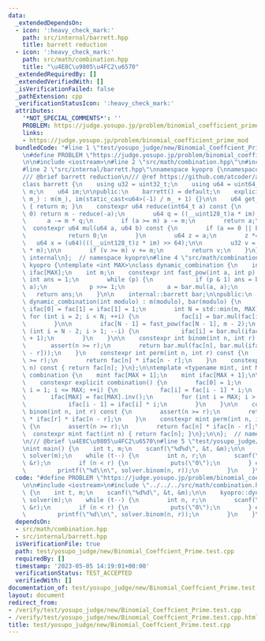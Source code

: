 ```yaml
---
data:
  _extendedDependsOn:
  - icon: ':heavy_check_mark:'
    path: src/internal/barrett.hpp
    title: barrett reduction
  - icon: ':heavy_check_mark:'
    path: src/math/combination.hpp
    title: "\u4E8C\u9805\u4FC2\u6570"
  _extendedRequiredBy: []
  _extendedVerifiedWith: []
  _isVerificationFailed: false
  _pathExtension: cpp
  _verificationStatusIcon: ':heavy_check_mark:'
  attributes:
    '*NOT_SPECIAL_COMMENTS*': ''
    PROBLEM: https://judge.yosupo.jp/problem/binomial_coefficient_prime_mod
    links:
    - https://judge.yosupo.jp/problem/binomial_coefficient_prime_mod
  bundledCode: "#line 1 \"test/yosupo_judge/new/Binomial_Coeffcient_Prime.test.cpp\"\
    \n#define PROBLEM \"https://judge.yosupo.jp/problem/binomial_coefficient_prime_mod\"\
    \n\n#include <iostream>\n#line 2 \"src/math/combination.hpp\"\n#include <cassert>\n\
    #line 2 \"src/internal/barrett.hpp\"\nnamespace kyopro {\nnamespace internal {\n\
    /// @brief barrett reduction\n/// @ref https://github.com/atcoder/ac-library/blob/master/atcoder/internal_math.hpp\n\
    class barrett {\n    using u32 = uint32_t;\n    using u64 = uint64_t;\n\n    u64\
    \ m;\n    u64 im;\n\npublic:\n    barrett() = default;\n    explicit barrett(u64\
    \ m_) : m(m_), im(static_cast<u64>(-1) / m_ + 1) {}\n\n    u64 get_mod() const\
    \ { return m; }\n    constexpr u64 reduce(int64_t a) const {\n        if (a <\
    \ 0) return m - reduce(-a);\n        u64 q = ((__uint128_t)a * im) >> 64;\n  \
    \      a -= m * q;\n        if (a >= m) a -= m;\n        return a;\n    }\n  \
    \  constexpr u64 mul(u64 a, u64 b) const {\n        if (a == 0 || b == 0) {\n\
    \            return 0;\n        }\n        u64 z = a;\n        z *= b;\n     \
    \   u64 x = (u64)(((__uint128_t)z * im) >> 64);\n\n        u32 v = (u32)(z - x\
    \ * m);\n\n        if (v >= m) v += m;\n        return v;\n    }\n};\n};  // namespace\
    \ internal\n};  // namespace kyopro\n#line 4 \"src/math/combination.hpp\"\nnamespace\
    \ kyopro {\ntemplate <int MAX>\nclass dynamic_combination {\n    int fac[MAX],\
    \ ifac[MAX];\n    int m;\n    constexpr int fast_pow(int a, int p) {\n       \
    \ int ans = 1;\n        while (p) {\n            if (p & 1) ans = bar.mul(ans,\
    \ a);\n            p >>= 1;\n            a = bar.mul(a, a);\n        }\n     \
    \   return ans;\n    }\n\n    internal::barrett bar;\n\npublic:\n    constexpr\
    \ dynamic_combination(int modulo) : m(modulo), bar(modulo) {\n        fac[0] =\
    \ ifac[0] = fac[1] = ifac[1] = 1;\n        int N = std::min(m, MAX);\n       \
    \ for (int i = 2; i < N; ++i) {\n            fac[i] = bar.mul(fac[i - 1], i);\n\
    \        }\n\n        ifac[N - 1] = fast_pow(fac[N - 1], m - 2);\n        for\
    \ (int i = N - 2; i > 1; --i) {\n            ifac[i] = bar.mul(ifac[i + 1], i\
    \ + 1);\n        }\n    }\n\n    constexpr int binom(int n, int r) const {\n \
    \       assert(n >= r);\n        return bar.mul(fac[n], bar.mul(ifac[r], ifac[n\
    \ - r]));\n    }\n    constexpr int perm(int n, int r) const {\n        assert(n\
    \ >= r);\n        return fac[n] * ifac[n - r];\n    }\n    constexpr int fact(int\
    \ n) const { return fac[n]; }\n};\n\ntemplate <typename mint, int MAX>\nclass\
    \ combination {\n    mint fac[MAX + 1];\n    mint ifac[MAX + 1];\n\npublic:\n\
    \    constexpr explicit combination() {\n        fac[0] = 1;\n        for (int\
    \ i = 1; i <= MAX; ++i) {\n            fac[i] = fac[i - 1] * i;\n        }\n \
    \       ifac[MAX] = fac[MAX].inv();\n        for (int i = MAX; i > 0; --i) {\n\
    \            ifac[i - 1] = ifac[i] * i;\n        }\n    }\n\n    constexpr mint\
    \ binom(int n, int r) const {\n        assert(n >= r);\n        return fac[n]\
    \ * ifac[r] * ifac[n - r];\n    }\n    constexpr mint perm(int n, int r) const\
    \ {\n        assert(n >= r);\n        return fac[n] * ifac[n - r];\n    }\n  \
    \  constexpr mint fact(int n) { return fac[n]; }\n};\n\n};  // namespace kyopro\n\
    \n/// @brief \u4E8C\u9805\u4FC2\u6570\n#line 5 \"test/yosupo_judge/new/Binomial_Coeffcient_Prime.test.cpp\"\
    \nint main() {\n    int t, m;\n    scanf(\"%d%d\", &t, &m);\n\n    kyopro::dynamic_combination<(int)1e7>\
    \ solver(m);\n    while (t--) {\n        int n, r;\n        scanf(\"%d%d\", &n,\
    \ &r);\n        if (n < r) {\n            puts(\"0\");\n        } else {\n   \
    \         printf(\"%d\\n\", solver.binom(n, r));\n        }\n    }\n}\n"
  code: "#define PROBLEM \"https://judge.yosupo.jp/problem/binomial_coefficient_prime_mod\"\
    \n\n#include <iostream>\n#include \"../../../src/math/combination.hpp\"\nint main()\
    \ {\n    int t, m;\n    scanf(\"%d%d\", &t, &m);\n\n    kyopro::dynamic_combination<(int)1e7>\
    \ solver(m);\n    while (t--) {\n        int n, r;\n        scanf(\"%d%d\", &n,\
    \ &r);\n        if (n < r) {\n            puts(\"0\");\n        } else {\n   \
    \         printf(\"%d\\n\", solver.binom(n, r));\n        }\n    }\n}"
  dependsOn:
  - src/math/combination.hpp
  - src/internal/barrett.hpp
  isVerificationFile: true
  path: test/yosupo_judge/new/Binomial_Coeffcient_Prime.test.cpp
  requiredBy: []
  timestamp: '2023-05-05 14:19:01+00:00'
  verificationStatus: TEST_ACCEPTED
  verifiedWith: []
documentation_of: test/yosupo_judge/new/Binomial_Coeffcient_Prime.test.cpp
layout: document
redirect_from:
- /verify/test/yosupo_judge/new/Binomial_Coeffcient_Prime.test.cpp
- /verify/test/yosupo_judge/new/Binomial_Coeffcient_Prime.test.cpp.html
title: test/yosupo_judge/new/Binomial_Coeffcient_Prime.test.cpp
---
```

